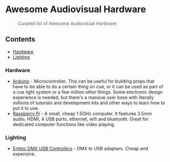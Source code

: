 # Awesome Audiovisual Hardware

> Curated list of Awesome Audiovisual Hardware

## Contents

- [Hardware](#Hardware)
- [Lighting](#Lighting)

### Hardware

- [Arduino](https://www.arduino.cc/) -  Microcontroller. This can be useful for building props that have to be able to do a certain thing on cue, or it can be used as part of a cue light system or a few million other things. Some electronic design experience is needed, but there's a massive user base with literally millions of tutorials and development kits and other ways to learn how to put it to use.
- [Raspberry Pi](https://www.raspberrypi.org/) -  A small, cheap 1.5GHz computer. It features 3.5mm audio, HDMI, 4 USB ports, ethernet, wifi and bluetooth. Great for dedicated computer functions like video playing.

### Lighting

- [Enttec DMX USB Controllers](https://www.enttec.co.uk/en/range/controls/dmx-usb-interfaces/) - DMX to USB adaptars. Cheap and expensive.
